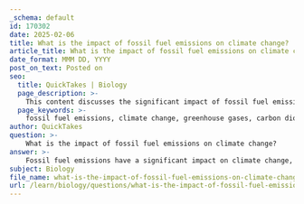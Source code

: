 ```yaml
---
_schema: default
id: 170302
date: 2025-02-06
title: What is the impact of fossil fuel emissions on climate change?
article_title: What is the impact of fossil fuel emissions on climate change?
date_format: MMM DD, YYYY
post_on_text: Posted on
seo:
  title: QuickTakes | Biology
  page_description: >-
    This content discusses the significant impact of fossil fuel emissions on climate change, highlighting increased atmospheric carbon dioxide levels, contributions to the greenhouse effect, effects on ecosystems, feedback loops, and mitigation strategies.
  page_keywords: >-
    fossil fuel emissions, climate change, greenhouse gases, carbon dioxide, global warming, ecosystems, feedback loops, carbon cycle disruption, renewable energy, carbon capture
author: QuickTakes
question: >-
    What is the impact of fossil fuel emissions on climate change?
answer: >-
    Fossil fuel emissions have a significant impact on climate change, primarily through the release of carbon dioxide ($CO_2$) and other greenhouse gases into the atmosphere. Here are the key points regarding this impact:\n\n1. **Increased Atmospheric $CO_2$ Levels**: The combustion of fossil fuels—such as coal, oil, and natural gas—releases large amounts of $CO_2$, which is a major greenhouse gas. This increase in atmospheric $CO_2$ enhances the greenhouse effect, trapping heat in the Earth's atmosphere and leading to global warming.\n\n2. **Contribution to the Greenhouse Effect**: Greenhouse gases, including $CO_2$, methane (from natural gas extraction), and nitrous oxide (from agricultural practices), contribute to the greenhouse effect. This effect is essential for maintaining the Earth's temperature, but excessive concentrations due to human activities lead to climate change, resulting in altered weather patterns, increased frequency of extreme weather events, and rising sea levels.\n\n3. **Impact on Ecosystems**: Climate change driven by fossil fuel emissions affects ecosystems and biodiversity. Changes in temperature and precipitation patterns can disrupt habitats, leading to shifts in species distributions, altered migration patterns, and increased extinction rates.\n\n4. **Feedback Loops**: The warming caused by fossil fuel emissions can trigger feedback loops that further exacerbate climate change. For example, melting polar ice reduces the Earth's albedo (reflectivity), leading to more heat absorption and further warming. Additionally, thawing permafrost releases stored carbon, further increasing atmospheric $CO_2$ levels.\n\n5. **Human Activities and Carbon Cycle Disruption**: Human activities, particularly fossil fuel combustion and deforestation, have significantly altered the natural carbon cycle. These activities increase the flux of carbon from geological reservoirs (fossil fuels) to the atmosphere, disrupting the balance between carbon sources and sinks.\n\n6. **Mitigation Efforts**: To combat the impacts of fossil fuel emissions, various strategies are being implemented, including transitioning to renewable energy sources, enhancing energy efficiency, and developing carbon capture and storage technologies. These efforts aim to reduce the carbon footprint and mitigate climate change.\n\nIn summary, fossil fuel emissions are a major driver of climate change, leading to increased atmospheric $CO_2$ levels, enhanced greenhouse effects, and significant impacts on ecosystems and global weather patterns. Addressing these emissions is critical for mitigating climate change and its associated effects.
subject: Biology
file_name: what-is-the-impact-of-fossil-fuel-emissions-on-climate-change.md
url: /learn/biology/questions/what-is-the-impact-of-fossil-fuel-emissions-on-climate-change
---
```


&nbsp;
